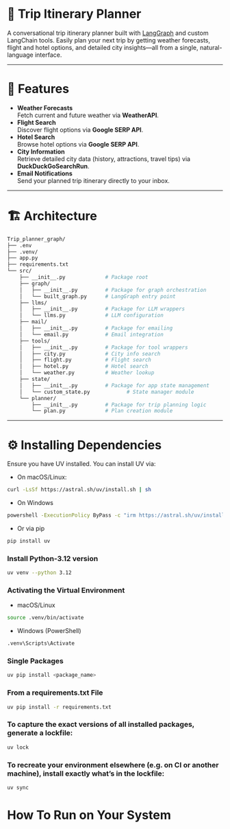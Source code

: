 # 🧳 Trip Itinerary Planner

A conversational trip itinerary planner built with [LangGraph](https://langchain-ai.github.io/langgraph/tutorials/introduction/) and custom LangChain tools. Easily plan your next trip by getting weather forecasts, flight and hotel options, and detailed city insights—all from a single, natural-language interface.

---

# 🚀 Features

- **Weather Forecasts**  
  Fetch current and future weather via **WeatherAPI**.
- **Flight Search**  
  Discover flight options via **Google SERP API**.
- **Hotel Search**  
  Browse hotel options via **Google SERP API**.
- **City Information**  
  Retrieve detailed city data (history, attractions, travel tips) via **DuckDuckGoSearchRun**.
- **Email Notifications**  
  Send your planned trip itinerary directly to your inbox.

---

# 🏗️ Architecture
```bash
Trip_planner_graph/
├── .env
├── .venv/
├── app.py
├── requirements.txt
└── src/
    ├── __init__.py             # Package root
    ├── graph/
    │   ├── __init__.py         # Package for graph orchestration
    │   └── built_graph.py      # LangGraph entry point
    ├── llms/
    │   ├── __init__.py         # Package for LLM wrappers
    │   └── llms.py             # LLM configuration
    ├── mail/
    │   ├── __init__.py         # Package for emailing
    │   └── email.py            # Email integration
    ├── tools/
    │   ├── __init__.py         # Package for tool wrappers
    │   ├── city.py             # City info search
    │   ├── flight.py           # Flight search
    │   ├── hotel.py            # Hotel search
    │   └── weather.py          # Weather lookup
    ├── state/
    │   ├── __init__.py         # Package for app state management
    │   └── custom_state.py            # State manager module
    └── planner/
        ├── __init__.py         # Package for trip planning logic
        └── plan.py             # Plan creation module
```
---

# ⚙️ Installing Dependencies

Ensure you have UV installed. You can install UV via:

- On macOS/Linux:

```bash
curl -LsSf https://astral.sh/uv/install.sh | sh
```
- On Windows

```bash
powershell -ExecutionPolicy ByPass -c "irm https://astral.sh/uv/install.ps1 | iex"
```
- Or via pip

```bash
pip install uv
```

### Install Python-3.12 version
```bash
uv venv --python 3.12
```

### Activating the Virtual Environment 

- macOS/Linux
```bash
source .venv/bin/activate
```

- Windows (PowerShell)

```bash
.venv\Scripts\Activate
```

### Single Packages
```bash
uv pip install <package_name>
```

### From a requirements.txt File
```bash
uv pip install -r requirements.txt
```

### To capture the exact versions of all installed packages, generate a lockfile:
```bash
uv lock
```

### To recreate your environment elsewhere (e.g. on CI or another machine), install exactly what’s in the lockfile:

```bash
uv sync
```

# How To Run on Your System

